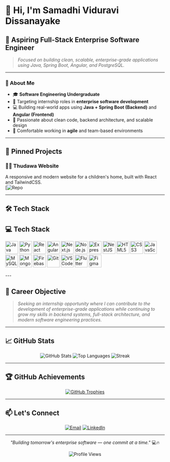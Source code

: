 # 👋 Hi, I'm **Samadhi Viduravi Dissanayake**

## 🎯 Aspiring Full-Stack Enterprise Software Engineer

> *Focused on building clean, scalable, enterprise-grade applications using Java, Spring Boot, Angular, and PostgreSQL.*

---

### 🚀 About Me

- 🎓 **Software Engineering Undergraduate**  
- 💼 Targeting internship roles in **enterprise software development**  
- 💻 Building real-world apps using **Java + Spring Boot (Backend)** and **Angular (Frontend)**  
- 🧠 Passionate about clean code, backend architecture, and scalable design  
- 🤝 Comfortable working in **agile** and team-based environments  

---
## 📌 Pinned Projects

### 🧑‍💻 Thudawa Website  
A responsive and modern website for a children's home, built with React and TailwindCSS.  
[![Repo](https://github.com/Dulan19/Thudawa_Website)

---
## 🛠️ Tech Stack

## 💻 Tech Stack

<p align="left">
  <img src="https://cdn.jsdelivr.net/gh/devicons/devicon/icons/java/java-original.svg" width="40" height="40" alt="Java"/>
  <img src="https://cdn.jsdelivr.net/gh/devicons/devicon/icons/python/python-original.svg" width="40" height="40" alt="Python"/>
  <img src="https://cdn.jsdelivr.net/gh/devicons/devicon/icons/react/react-original.svg" width="40" height="40" alt="React"/>
  <img src="https://cdn.jsdelivr.net/gh/devicons/devicon/icons/angularjs/angularjs-original.svg" width="40" height="40" alt="Angular"/>
  <img src="https://cdn.jsdelivr.net/gh/devicons/devicon/icons/nextjs/nextjs-original.svg" width="40" height="40" alt="Next.js"/>
  <img src="https://cdn.jsdelivr.net/gh/devicons/devicon/icons/nodejs/nodejs-original.svg" width="40" height="40" alt="Node.js"/>
  <img src="https://cdn.jsdelivr.net/gh/devicons/devicon/icons/express/express-original.svg" width="40" height="40" alt="Express"/>
  <img src="https://cdn.jsdelivr.net/gh/devicons/devicon/icons/nestjs/nestjs-plain.svg" width="40" height="40" alt="NestJS"/>
  <img src="https://cdn.jsdelivr.net/gh/devicons/devicon/icons/html5/html5-original.svg" width="40" height="40" alt="HTML5"/>
  <img src="https://cdn.jsdelivr.net/gh/devicons/devicon/icons/css3/css3-original.svg" width="40" height="40" alt="CSS3"/>
  <img src="https://cdn.jsdelivr.net/gh/devicons/devicon/icons/javascript/javascript-original.svg" width="40" height="40" alt="JavaScript"/>
  <img src="https://cdn.jsdelivr.net/gh/devicons/devicon/icons/mysql/mysql-original.svg" width="40" height="40" alt="MySQL"/>
  <img src="https://cdn.jsdelivr.net/gh/devicons/devicon/icons/mongodb/mongodb-original.svg" width="40" height="40" alt="MongoDB"/>
  <img src="https://www.vectorlogo.zone/logos/firebase/firebase-icon.svg" width="40" height="40" alt="Firebase"/>
  <img src="https://cdn.jsdelivr.net/gh/devicons/devicon/icons/git/git-original.svg" width="40" height="40" alt="Git"/>
  <img src="https://cdn.jsdelivr.net/gh/devicons/devicon/icons/vscode/vscode-original.svg" width="40" height="40" alt="VS Code"/>
  <img src="https://cdn.jsdelivr.net/gh/devicons/devicon/icons/flutter/flutter-original.svg" width="40" height="40" alt="Flutter"/>
  <img src="https://cdn.jsdelivr.net/gh/devicons/devicon/icons/figma/figma-original.svg" width="40" height="40" alt="Figma"/>
</p>
---

## 🎯 Career Objective

> *Seeking an internship opportunity where I can contribute to the development of enterprise-grade applications while continuing to grow my skills in backend systems, full-stack architecture, and modern software engineering practices.*

---

## 📈 GitHub Stats

<div align="center">

![GitHub Stats](https://github-readme-stats.vercel.app/api?username=SamadhiViduravi&show_icons=true&theme=tokyonight&hide_border=true&count_private=true)
![Top Languages](https://github-readme-stats.vercel.app/api/top-langs/?username=SamadhiViduravi&layout=compact&theme=tokyonight&hide_border=true)
![Streak](https://github-readme-streak-stats.herokuapp.com/?user=SamadhiViduravi&theme=tokyonight&hide_border=true)

</div>

---

## 🏆 GitHub Achievements

<div align="center">
  
[![GitHub Trophies](https://github-profile-trophy.vercel.app/?username=SamadhiViduravi&theme=tokyonight&no-frame=true&row=1&column=6)](https://github.com/ryo-ma/github-profile-trophy)

</div>

---

## 📫 Let's Connect

<div align="center">

[![Email](https://img.shields.io/badge/Email-s.viduravee@gmail.com-D14836?style=for-the-badge&logo=gmail&logoColor=white)](mailto:s.viduravee@gmail.com)
[![LinkedIn](https://img.shields.io/badge/LinkedIn-Samadhi_Dissanayake-0077B5?style=for-the-badge&logo=linkedin&logoColor=white)](https://linkedin.com/in/samadhi-dissanayake-3682a63)

</div>

---

<div align="center">

*"Building tomorrow's enterprise software — one commit at a time."* 💻🔥

![Profile Views](https://komarev.com/ghpvc/?username=SamadhiViduravi&color=blueviolet&style=for-the-badge)

</div>
